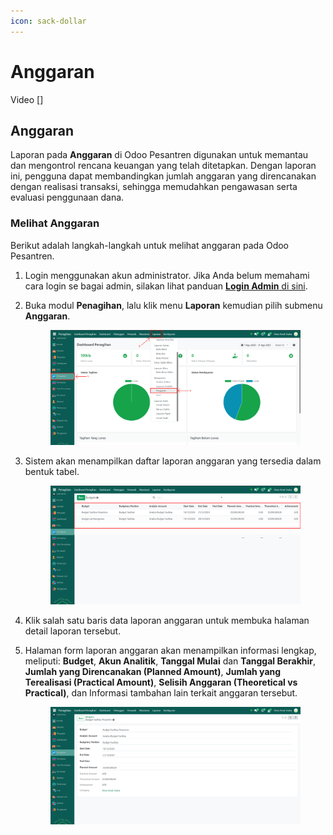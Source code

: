 ```yaml
---
icon: sack-dollar
---
```


# Anggaran

Video \[]

## Anggaran

Laporan pada **Anggaran** di Odoo Pesantren digunakan untuk memantau dan mengontrol rencana keuangan yang telah ditetapkan. Dengan laporan ini, pengguna dapat membandingkan jumlah anggaran yang direncanakan dengan realisasi transaksi, sehingga memudahkan pengawasan serta evaluasi penggunaan dana.

### Melihat Anggaran

Berikut adalah langkah-langkah untuk melihat anggaran pada Odoo Pesantren.&#x20;

1. Login menggunakan akun administrator. Jika Anda belum memahami cara login se bagai admin, silakan lihat panduan [**Login Admin** di sini](../../../panduan-login/login-admin.md).
2.  Buka modul **Penagihan**, lalu klik menu **Laporan** kemudian pilih submenu **Anggaran**.

    <figure><img src="../../../.gitbook/assets/images-794 (1).png" alt=""><figcaption></figcaption></figure>


3.  Sistem akan menampilkan daftar laporan anggaran yang tersedia dalam bentuk tabel.

    <figure><img src="../../../.gitbook/assets/images-795.png" alt=""><figcaption></figcaption></figure>


4. Klik salah satu baris data laporan anggaran untuk membuka halaman detail laporan tersebut.
5.  Halaman form laporan anggaran akan menampilkan informasi lengkap, meliputi: **Budget**, **Akun Analitik**, **Tanggal Mulai** dan **Tanggal Berakhir**, **Jumlah yang Direncanakan (Planned Amount)**, **Jumlah yang Terealisasi (Practical Amount)**, **Selisih Anggaran (Theoretical vs Practical)**, dan Informasi tambahan lain terkait anggaran tersebut.

    <figure><img src="../../../.gitbook/assets/images-796.png" alt=""><figcaption></figcaption></figure>
